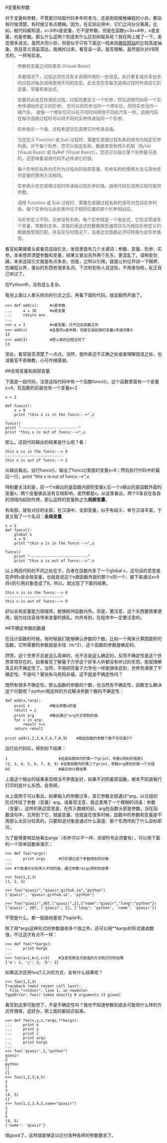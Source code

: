 #变量和参数

对于变量和参数，不管是已经敲代码多年的老鸟，还是刚刚接触编程的小白，都会有时候清楚，有时候又有点模糊。因为，在实际应用中，它们之间分分离离，比如，敲代码都知道，x=3中x是变量，它不是参数，但是在函数y=3x+4中，x是变量，也是参数。那么什么这两个到底有什么区别和联系呢？我在网上搜了一下，发现很多说法，虽然大同小异，但是似乎只有下面这一段来自[微软网站](http://msdn.microsoft.com/zh-cn/library/9kewt1b3.aspx)的比较高度抽象，而且意义涵盖深远。我摘抄过来，看官读一读，是否理解，虽然是针对VB而言的，一样有启发。

>参数和变量之间的差异 (Visual Basic)

>多数情况下，过程必须包含有关调用环境的一些信息。执行重复或共享任务的过程对每次调用使用不同的信息。此信息包含每次调用过程时传递给它的变量、常量和表达式。

>若要将此信息传递给过程，过程先要定义一个形参，然后调用代码将一个实参传递给所定义的形参。 您可以将形参当作一个停车位，而将实参当作一辆汽车。 就像一个停车位可以在不同时间停放不同的汽车一样，调用代码在每次调用过程时可以将不同的实参传递给同一个形参。

>形参表示一个值，过程希望您在调用它时传递该值。

>当您定义 Function 或 Sub 过程时，需要在紧跟过程名称的括号内指定形参列表。对于每个形参，您可以指定名称、数据类型和传入机制（ByVal (Visual Basic) 或 ByRef (Visual Basic)）。您还可以指示某个形参是可选的。这意味着调用代码不必传递它的值。

>每个形参的名称均可作为过程内的局部变量。形参名称的使用方法与其他任何变量的使用方法相同。

>实参表示在您调用过程时传递给过程形参的值。调用代码在调用过程时提供参数。

>调用 Function 或 Sub 过程时，需要在紧跟过程名称的括号内包括实参列表。每个实参均与此列表中位于相同位置的那个形参相对应。

>与形参定义不同，实参没有名称。每个实参就是一个表达式，它包含零或多个变量、常数和文本。求值的表达式的数据类型通常应与为相应形参定义的数据类型相匹配，并且在任何情况下，该表达式值都必须可转换为此形参类型。

看官如果硬着头皮看完这段引文，发现里面有几个关键词：参数、变量、形参、实参。本来想弄清楚参数和变量，结果又冒出另外两个东东，更混乱了。请稍安勿躁，本来这段引文就是有点多余，但是，之所以引用，就是让列位开阔一下眼界，在编程业界，类似的东西有很多名词。下次听到有人说这些，不用害怕啦，反正自己听过了。

在Python中，没有这么复杂。

看完上面让人晕头转向的引文之后，再看下面的代码，就会豁然开朗了。

    >>> def add(x):     #x是参数
    ...     a = 10      #a是变量
    ...     return a+x
    ...
    >>> x = 3           #x是变量，只不过在函数之外
    >>> add(x)          #这里的x是参数，但是它由前面的变量x传递对象3
    13
    >>> add(3)          #把上面的过程合并了
    13

至此，看官是否清楚了一点点。当然，我所表述不正确之处或者理解错误之处，也请看官不吝赐教，小可作揖感谢。

##全局变量和局部变量

下面是一段代码，注意这段代码中有一个函数funcx()，这个函数里面有一个变量x=9，在函数的前面也有一个变量x=2

    x = 2

    def funcx():
        x = 9
        print "this x is in the funcx:-->",x

    funcx()
    print "--------------------------"
    print "this x is out of funcx:-->",x

那么，这段代码输出的结果是什么呢？看：

    this x is in the funcx:--> 9
    --------------------------
    this x is out of funcx:--> 2

从输出看出，运行funcx()，输出了funcx()里面的变量x=9；然后执行代码中的最后一行，print "this x is out of funcx:-->",x

特别要关注的是，前一个x输出的是函数内部的变量x;后一个x输出的是函数外面的变量x。两个变量彼此没有互相影响，虽然都是x。从这里看出，两个X各自在各自的领域内起到作用，那么这样的变量称之为**局部变量**。

有局部，就有对应的全部，在汉语中，全部变量，似乎有歧义，幸亏汉语丰富，于是又取了一个名词：**全局变量**

    x = 2
    def funcx():
        global x
        x = 9
        print "this x is in the funcx:-->",x

    funcx()
        print "--------------------------"
        print "this x is out of funcx:-->",x

以上两段代码的不同之处在于，后者在函数内多了一个global x，这句话的意思是在声明x是全局变量，也就是说这个x跟函数外面的那个x同一个，接下来通过x=9将x的引用对象变成了9。所以，就出现了下面的结果。

    this x is in the funcx:--> 9
    --------------------------
    this x is out of funcx:--> 9

好似全局变量能力很强悍，能够统帅函数内外。但是，要注意，这个东西要慎重使用，因为往往容易带来变量的换乱。内外有别，在程序中一定要注意的。

##不确定参数的数量

在设计函数的时候，有时候我们能够确认参数的个数，比如一个用来计算圆面积的函数，它所需要的参数就是半径（πr^2），这个函数的参数是确定的。

然而，这个世界不总是这么简单的，也不总是这么确定的，反而不确定性是这个世界常常存在的。如果看官了解量子力学这个好多人听都没有听过的东西，那就理解真正的不确定性了。当然，不用研究量子力学也一样能够体会到，世界充满里了不确定性。不是吗？塞翁失马焉知非福，这不就是不确定性吗？

既然有很多不确定性，那么函数的参数的个数，也当然有不确定性，函数怎么解决这个问题呢？python用这样的方式解决参数个数的不确定性：

	def add(x,*arg):
	    print x         #输出参数x的值
	    result = x
	    print arg       #输出通过*arg方式得到的值
	    for i in arg:
	        result +=i
	    return result

	print add(1,2,3,4,5,6,7,8,9)    #赋给函数的参数个数不仅仅是2个

运行此代码后，得到如下结果：

    1                       #这是函数体内的第一个print，参数x得到的值是1
    (2, 3, 4, 5, 6, 7, 8, 9) #这是函数内的第二个print，参数arg得到的是一个元组
    45                      #最后的计算结果

上面这个输出的结果表现相当不界面友好，如果不对照着原函数，根本不知道每行打印的是什么东西。自责呀。

从上面例子可以看出，如果输入的参数过多，其它参数全部通过*arg，以元组的形式传给了参数（变量）arg。请看官注意，我这里用了一个模糊的词语：参数（变量），这样的表述意思是，在传入数据的前，arg在函数头部是参数，当在函数语句中，又用到了它，就是变量。也就是在很多时候，函数中的参数和变量是不用那么太区分较真的，只要知道对象是通过什么渠道、那个东西传到了什么目标即可。

为了能够更明显地看出*args（名称可以不一样，但是*符号必须要有），可以用下面的一个简单函数来演示：

    >>> def foo(*args):
    ...     print args      #打印通过这个参数得到的对象
    ...
    >>> #下面演示分别传入不同的值，通过参数*args得到的结果

    >>> foo(1,2,3)
    (1, 2, 3)

    >>> foo("qiwsir","qiwsir.github.io","python")
    ('qiwsir', 'qiwsir.github.io', 'python')

    >>> foo("qiwsir",307,["qiwsir",2],{"name":"qiwsir","lang":"python"})
    ('qiwsir', 307, ['qiwsir', 2], {'lang': 'python', 'name': 'qiwsir'})

不管是什么，都一股脑地塞进了tuple中。

除了用*args这种形式的参数接收多个值之外，还可以用**kargs的形式接收数值，不过这次有点不一样：

    >>> def foo(**kargs):
    ...     print kargs
    ...
    >>> foo(a=1,b=2,c=3)    #注意观察这次赋值的方式和打印的结果
    {'a': 1, 'c': 3, 'b': 2}

如果这次还用foo(1,2,3)的方式，会有什么结果呢？

    >>> foo(1,2,3)
    Traceback (most recent call last):
      File "<stdin>", line 1, in <module>
    TypeError: foo() takes exactly 0 arguments (3 given)

看官到这里可能想了，不是不确定性吗？我也不知道参数到底会可能用什么样的方式传值呀，这好办，把上面的都综合起来。

    >>> def foo(x,y,z,*args,**kargs):
    ...     print x
    ...     print y
    ...     print z
    ...     print args
    ...     print kargs
    ...
    >>> foo('qiwsir',2,"python")
    qiwsir
    2
    python
    ()
    {}
    >>> foo(1,2,3,4,5)
    1
    2
    3
    (4, 5)
    {}
    >>> foo(1,2,3,4,5,name="qiwsir")
    1
    2
    3
    (4, 5)
    {'name': 'qiwsir'}

很good了，这样就能够足以应付各种各样的参数要求了。
